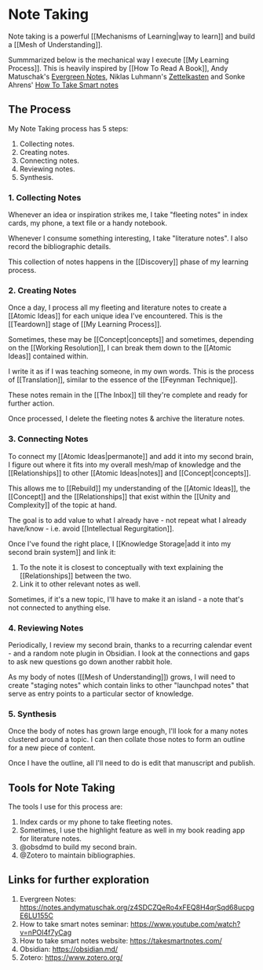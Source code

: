# Note Taking
Note taking is a powerful [[Mechanisms of Learning|way to learn]] and build a [[Mesh of Understanding]].

Summmarized below is the mechanical way I execute [[My Learning Process]]. This is heavily inspired by [[How To Read A Book]], Andy Matuschak's [Evergreen Notes](https://notes.andymatuschak.org/About_these_notes?stackedNotes=z4SDCZQeRo4xFEQ8H4qrSqd68ucpgE6LU155C), Niklas Luhmann's [Zettelkasten](http://luhmann.surge.sh/communicating-with-slip-boxes) and Sonke Ahrens' [How To Take Smart notes](https://takesmartnotes.com/)


## The Process
My Note Taking process has 5 steps:
1. Collecting notes.
2. Creating notes.
3. Connecting notes.
4. Reviewing notes.
5. Synthesis.

### 1. Collecting Notes
Whenever an idea or inspiration strikes me, I take "fleeting notes" in index cards, my phone, a text file or a handy notebook. 

Whenever I consume something interesting, I take "literature notes". I also record the bibliographic details.

This collection of notes happens in the [[Discovery]] phase of my learning process.

### 2. Creating Notes

Once a day, I process all my fleeting and literature notes to create a [[Atomic Ideas]] for each unique idea I've encountered. This is the [[Teardown]] stage of [[My Learning Process]].

Sometimes, these may be [[Concept|concepts]] and sometimes, depending on the [[Working Resolution]], I can break them down to the [[Atomic Ideas]] contained within.

I write it as if I was teaching someone, in my own words. This is the process of [[Translation]], similar to the essence of the [[Feynman Technique]].

These notes remain in the [[The Inbox]] till they're complete and ready for further action.

Once processed, I delete the fleeting notes & archive the literature notes.

### 3. Connecting Notes
To connect my [[Atomic Ideas|permanote]] and add it into my second brain, I figure out where it fits into my overall mesh/map of knowledge and the [[Relationships]] to other [[Atomic Ideas|notes]] and [[Concept|concepts]].

This allows me to [[Rebuild]] my understanding of the [[Atomic Ideas]], the [[Concept]] and the [[Relationships]] that exist within the [[Unity and Complexity]] of the topic at hand.

The goal is to add value to what I already have - not repeat what I already have/know - i.e. avoid [[Intellectual Regurgitation]].

Once I've found the right place, I [[Knowledge Storage|add it into my second brain system]] and link it:

1.  To the note it is closest to conceptually with text explaining the [[Relationships]] between the two.
2.  Link it to other relevant notes as well.

Sometimes, if it's a new topic, I'll have to make it an island - a note that's not connected to anything else. 

### 4. Reviewing Notes
Periodically, I review my second brain, thanks to a recurring calendar event - and a random note plugin in Obsidian. I look at the connections and gaps to ask new questions go down another rabbit hole.

As my body of notes ([[Mesh of Understanding]]) grows, I will need to create "staging notes" which contain links to other "launchpad notes" that serve as entry points to a particular sector of knowledge.

### 5. Synthesis
Once the body of notes has grown large enough, I'll look for a many notes clustered around a topic. I can then collate those notes to form an outline for a new piece of content. 

Once I have the outline, all I'll need to do is edit that manuscript and publish.


## Tools for Note Taking
The tools I use for this process are:

1. Index cards or my phone to take fleeting notes.
2. Sometimes, I use the highlight feature as well in my book reading app for literature notes.
3. @obsdmd to build my second brain.
4. @Zotero to maintain bibliographies.

## Links for further exploration
1.  Evergreen Notes: https://notes.andymatuschak.org/z4SDCZQeRo4xFEQ8H4qrSqd68ucpgE6LU155C
2.  How to take smart notes seminar: https://www.youtube.com/watch?v=nPOI4f7yCag
3.  How to take smart notes website: https://takesmartnotes.com/
4.  Obsidian: https://obsidian.md/
5.  Zotero: https://www.zotero.org/